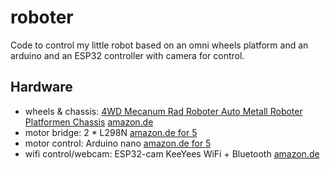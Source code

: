 # roboter
Code to control my little robot based on an omni wheels platform and an arduino and an ESP32 controller with camera for control.

## Hardware
- wheels & chassis: [4WD Mecanum Rad Roboter Auto Metall Roboter Platformen Chassis](https://osoyoo.com/2019/11/08/metal-chassis-mecanum-wheel-robotic-for-arduino-mega2560-lesson1-robot-car-assembly/) [amazon.de](https://www.amazon.de/gp/product/B07XRFQN8D)
- motor bridge: 2 * L298N [amazon.de for 5](https://www.amazon.de/gp/product/B07MY33PC9/)
- motor control: Arduino nano [amazon.de for 5](https://www.amazon.de/gp/product/B07XP4JG2)
- wifi control/webcam: ESP32-cam KeeYees WiFi + Bluetooth [amazon.de](https://www.amazon.de/gp/product/B07QS7VFMJ/)
